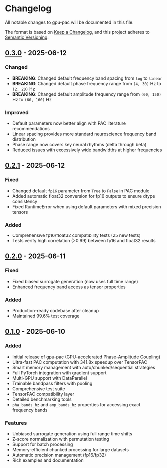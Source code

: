 # Changelog

All notable changes to gpu-pac will be documented in this file.

The format is based on [Keep a Changelog](https://keepachangelog.com/en/1.0.0/),
and this project adheres to [Semantic Versioning](https://semver.org/spec/v2.0.0.html).

## [0.3.0] - 2025-06-12

### Changed
- **BREAKING**: Changed default frequency band spacing from `log` to `linear`
- **BREAKING**: Changed default phase frequency range from `(4, 30)` Hz to `(2, 20)` Hz
- **BREAKING**: Changed default amplitude frequency range from `(60, 150)` Hz to `(60, 160)` Hz

### Improved
- Default parameters now better align with PAC literature recommendations
- Linear spacing provides more standard neuroscience frequency band distribution
- Phase range now covers key neural rhythms (delta through beta)
- Reduced issues with excessively wide bandwidths at higher frequencies

## [0.2.1] - 2025-06-12

### Fixed
- Changed default `fp16` parameter from `True` to `False` in PAC module
- Added automatic float32 conversion for fp16 outputs to ensure dtype consistency
- Fixed RuntimeError when using default parameters with mixed precision tensors

### Added
- Comprehensive fp16/float32 compatibility tests (25 new tests)
- Tests verify high correlation (>0.99) between fp16 and float32 results

## [0.2.0] - 2025-06-11

### Fixed
- Fixed biased surrogate generation (now uses full time range)
- Enhanced frequency band access as tensor properties

### Added
- Production-ready codebase after cleanup
- Maintained 99.6% test coverage

## [0.1.0] - 2025-06-10

### Added
- Initial release of gpu-pac (GPU-accelerated Phase-Amplitude Coupling)
- Ultra-fast PAC computation with 341.8x speedup over TensorPAC
- Smart memory management with auto/chunked/sequential strategies
- Full PyTorch integration with gradient support
- Multi-GPU support with DataParallel
- Trainable bandpass filters with pooling
- Comprehensive test suite
- TensorPAC compatibility layer
- Detailed benchmarking tools
- `pha_bands_hz` and `amp_bands_hz` properties for accessing exact frequency bands

### Features
- Unbiased surrogate generation using full range time shifts
- Z-score normalization with permutation testing
- Support for batch processing
- Memory-efficient chunked processing for large datasets
- Automatic precision management (fp16/fp32)
- Rich examples and documentation

[0.3.0]: https://github.com/ywatanabe1989/gPAC/releases/tag/v0.3.0
[0.2.1]: https://github.com/ywatanabe1989/gPAC/releases/tag/v0.2.1
[0.2.0]: https://github.com/ywatanabe1989/gPAC/releases/tag/v0.2.0
[0.1.0]: https://github.com/ywatanabe1989/gPAC/releases/tag/v0.1.0